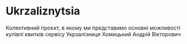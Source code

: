 # Ukrzaliznytsia
Колективний проєкт, в якому ми представимо основні можливості купівлі квитків сервісу Укрзалізниця
Хомицький Андрій Вікторович 
